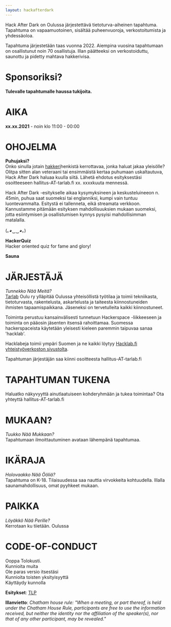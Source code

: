 ```yaml
---
layout: hackafterdark
---
```

Hack After Dark on Oulussa järjestettävä tietoturva-aiheinen tapahtuma. Tapahtuma on vapaamuotoinen, sisältää puheenvuoroja, verkostoitumista ja yhdessäoloa.

Tapahtuma järjestetään taas vuonna 2022. Aiempina vuosina tapahtumaan on osallistunut noin 70 osallistuja. Illan päätteeksi on verkostoiduttu, saunottu ja pidetty mahtava hakkerivisa.

# Sponsoriksi?
**Tulevalle tapahtumalle haussa tukijoita.**

# AIKA
**xx.xx.2021** - noin klo 11:00 - 00:00

# OHOJELMA

**Puhujaksi?**  
Onko sinulla jotain [hakkeri](https://fi.wikipedia.org/wiki/Hakkeri#Hakkeri-sana)henkistä kerrottavaa, jonka haluat jakaa yleisölle? Olitpa sitten alan veteraani tai ensimmäistä kertaa puhumaan uskaltautuva, Hack After Dark haluaa kuulla siitä. Lähetä ehdotus esityksestäsi osoitteeseen hallitus-AT-tarlab.fi xx. xxxxkuuta mennessä.

Hack After Dark -esitykselle aikaa kysymyksineen ja keskusteluineeon n. 45min, puhua saat suomeksi tai englanniksi, kumpi vain tuntuu luontevammalta. Esitystä ei tallenneta, eikä streamata verkkoon. Kannustamme pitämään esityksen mahdollisuuksien mukaan suomeksi, jotta esiintymisen ja osallistumisen kynnys pysyisi mahdollisimman matalalla.

(｡◕‿‿◕｡)

**HackerQuiz**  
Hacker oriented quiz for fame and glory!

**Sauna**

# JÄRJESTÄJÄ
*Tunnekko Nää Meitä?*  
[Tarlab](http://tarlab.fi/) Oulu ry ylläpitää Oulussa yhteisöllistä työtilaa ja toimii tekniikasta, tietoturvasta, rakentelusta, askartelusta ja taiteesta kiinnostuneiden ihmisten tapaamispaikkana. Jäseneksi on tervetulleita kaikki kiinnostuneet.

Toiminta perustuu kansainvälisesti tunnetuun Hackerspace -liikkeeseen ja toiminta on pääosin jäsenten itsensä rahoittamaa. Suomessa hackerspaceista käytetään yleisesti kieleen paremmin taipuvaa sanaa 'hacklab'.

Hacklabeja toimii ympäri Suomen ja ne kaikki löytyy [Hacklab.fi yhteistyöverkoston sivustolta](https://hacklab.fi/).

Tapahtuman järjestäjän saa kiinni osoitteesta hallitus-AT-tarlab.fi

# TAPAHTUMAN TUKENA
Haluatko näkyvyyttä ainutlaatuiseen kohderyhmään ja tukea toimintaa?
Ota yhteyttä hallitus-AT-tarlab.fi

# MUKAAN?
*Tuukko Nää Mukkaan?*  
Tapahtumaan ilmoittautuminen avataan lähempänä tapahtumaa.

# IKÄRAJA
*Holovaakko Nää Ööliä?*  
Tapahtuma on K-18.
Tilaisuudessa saa nauttia virvokkeita kohtuudella.
Illalla saunamahdollisuus, omat pyyhkeet mukaan.

# PAIKKA
*Löyäkkö Nää Perille?*  
Kerrotaan ku tiietään.
Oulussa


# CODE-OF-CONDUCT
Ooppa Tolokusti.  
Kunnioita muita  
Ole paras versio itsestäsi  
Kunnioita toisten yksityisyyttä  
Käyttäydy kunnolla  

**Esitykset**: [TLP](https://en.wikipedia.org/wiki/Traffic_Light_Protocol)

**Illanvietto**:
*Chatham house rule: "When a meeting, or part thereof, is held under the Chatham House Rule, participants are free to use the information received, but neither the identity nor the affiliation of the speaker(s), nor that of any other participant, may be revealed."*
